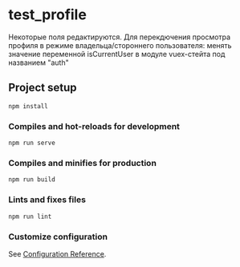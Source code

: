 # test_profile

Некоторые поля редактируются. Для перекдючения просмотра профиля в режиме владельца/стороннего пользователя: менять значение переменной isCurrentUser в модуле vuex-стейта под названием "auth"

## Project setup
```
npm install
```

### Compiles and hot-reloads for development
```
npm run serve
```

### Compiles and minifies for production
```
npm run build
```

### Lints and fixes files
```
npm run lint
```

### Customize configuration
See [Configuration Reference](https://cli.vuejs.org/config/).
